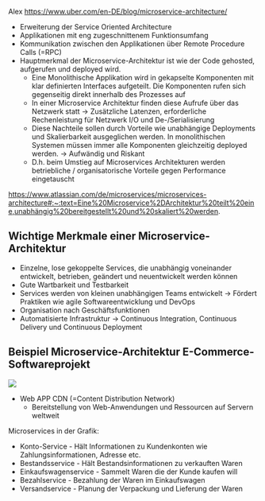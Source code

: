 Alex
https://www.uber.com/en-DE/blog/microservice-architecture/
- Erweiterung der Service Oriented Architecture
- Applikationen mit eng zugeschnittenem Funktionsumfang
- Kommunikation zwischen den Applikationen über Remote Procedure Calls (=RPC)
- Hauptmerkmal der Microservice-Architektur ist wie der Code gehosted, aufgerufen und deployed wird.
	- Eine Monolithische Applikation wird in gekapselte Komponenten mit klar definierten Interfaces aufgeteilt. Die Komponenten rufen sich gegenseitig direkt innerhalb des Prozesses auf
	- In einer Microservice Architektur finden diese Aufrufe über das Netzwerk statt -> Zusätzliche Latenzen, erforderliche Rechenleistung für Netzwerk I/O und De-/Serialisierung
	- Diese Nachteile sollen durch Vorteile wie unabhängige Deployments und Skalierbarkeit ausgeglichen werden. In monolithischen Systemen müssen immer alle Komponenten gleichzeitig deployed werden. -> Aufwändig und Riskant
	- D.h. beim Umstieg auf Microservices Architekturen werden betriebliche / organisatorische Vorteile gegen Performance eingetauscht

https://www.atlassian.com/de/microservices/microservices-architecture#:~:text=Eine%20Microservice%2DArchitektur%20teilt%20eine,unabhängig%20bereitgestellt%20und%20skaliert%20werden.
## Wichtige Merkmale einer Microservice-Architektur

- Einzelne, lose gekoppelte Services, die unabhängig voneinander entwickelt, betrieben, geändert und neuentwickelt werden können
- Gute Wartbarkeit und Testbarkeit
- Services werden von kleinen unabhängigen Teams entwickelt -> Fördert Praktiken wie agile Softwareentwicklung und DevOps
- Organisation nach Geschäftsfunktionen
- Automatisierte Infrastruktur -> Continuous Integration, Continuous Delivery und Continuous Deployment

## Beispiel Microservice-Architektur E-Commerce-Softwareprojekt

![](https://wac-cdn.atlassian.com/dam/jcr:d76e535a-b5ad-473a-b697-26dab8b73c18/microservice_architecture_v2.png?cdnVersion=2364)

- Web APP CDN (=Content Distribution Network)
	- Bereitstellung von Web-Anwendungen und Ressourcen auf Servern weltweit

Microservices in der Grafik:
- Konto-Service - Hält Informationen zu Kundenkonten wie Zahlungsinformationen, Adresse etc.
- Bestandsservice - Hält Bestandsinformationen zu verkauften Waren
- Einkaufswagenservice - Sammelt Waren die der Kunde kaufen will
- Bezahlservice - Bezahlung der Waren im Einkaufswagen
- Versandservice - Planung der Verpackung und Lieferung der Waren